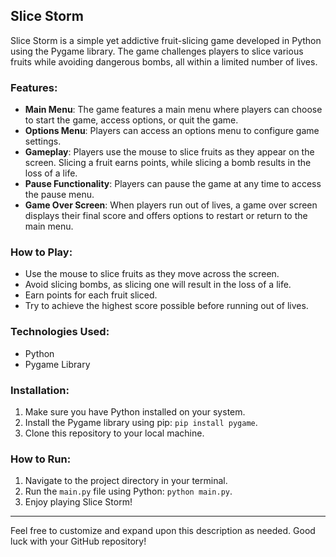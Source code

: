 ## Slice Storm

Slice Storm is a simple yet addictive fruit-slicing game developed in Python using the Pygame library. The game challenges players to slice various fruits while avoiding dangerous bombs, all within a limited number of lives.

### Features:
- **Main Menu**: The game features a main menu where players can choose to start the game, access options, or quit the game.
- **Options Menu**: Players can access an options menu to configure game settings.
- **Gameplay**: Players use the mouse to slice fruits as they appear on the screen. Slicing a fruit earns points, while slicing a bomb results in the loss of a life.
- **Pause Functionality**: Players can pause the game at any time to access the pause menu.
- **Game Over Screen**: When players run out of lives, a game over screen displays their final score and offers options to restart or return to the main menu.

### How to Play:
- Use the mouse to slice fruits as they move across the screen.
- Avoid slicing bombs, as slicing one will result in the loss of a life.
- Earn points for each fruit sliced.
- Try to achieve the highest score possible before running out of lives.

### Technologies Used:
- Python
- Pygame Library

### Installation:
1. Make sure you have Python installed on your system.
2. Install the Pygame library using pip: `pip install pygame`.
3. Clone this repository to your local machine.

### How to Run:
1. Navigate to the project directory in your terminal.
2. Run the `main.py` file using Python: `python main.py`.
3. Enjoy playing Slice Storm!


---

Feel free to customize and expand upon this description as needed. Good luck with your GitHub repository!
